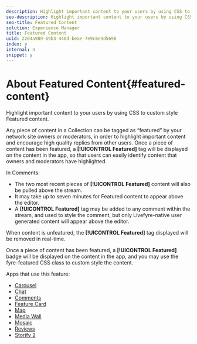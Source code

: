 ```yaml
---
description: Highlight important content to your users by using CSS to custom style Featured content.
seo-description: Highlight important content to your users by using CSS to custom style Featured content.
seo-title: Featured Content
solution: Experience Manager
title: Featured Content
uuid: 2204a989-69b3-440d-beae-7e9c6e9d5698
index: y
internal: n
snippet: y
---
```


# About Featured Content{#featured-content}

Highlight important content to your users by using CSS to custom style Featured content.

Any piece of content in a Collection can be tagged as “featured” by your network site owners or moderators, in order to highlight important content and encourage high quality replies from other users. Once a piece of content has been featured, a **[!UICONTROL Featured]** tag will be displayed on the content in the app, so that users can easily identify content that owners and moderators have highlighted.

In Comments:

* The two most recent pieces of **[!UICONTROL Featured]** content will also be pulled above the stream.
* It may take up to seven minutes for Featured content to appear above the editor.
* A **[!UICONTROL Featured]** tag may be added to any comment within the stream, and used to style the comment, but only Livefyre-native user generated content will appear above the editor.

When content is unfeatured, the **[!UICONTROL Featured]** tag displayed will be removed in real-time.

Once a piece of content has been featured, a **[!UICONTROL Featured]** badge will be displayed on the content in the app, and you may use the fyre-featured CSS class to custom style the content.

Apps that use this feature:

* [Carousel](../../c-about-apps/c-carousel-app/c-carousel-app.md#c_carousel_app)
* [Chat](../../c-about-apps/c-chat-app/c-chat-app.md#c_chat_app)
* [Comments](/help/using/c-about-apps/c-comments/c-comments.md)
* [Feature Card](../../c-about-apps/c-feature-card-app/c-feature-card-app.md#c_feature_card_app)
* [Map](../../c-about-apps/c-map-app/c-map-app.md#c_map_app)
* [Media Wall](../../c-about-apps/c-media-wall-app/c-media-wall-app.md#c_media_wall_app)
* [Mosaic](../../c-about-apps/c-mosaic-app/c-mosaic-app.md#c_mosaic_app)
* [Reviews](../../c-about-apps/c-reviews-app/c-reviews-app.md#c_reviews_app)
* [Storify 2](../../c-about-apps/c-storify2/c-storify2.md#c_storify2)

